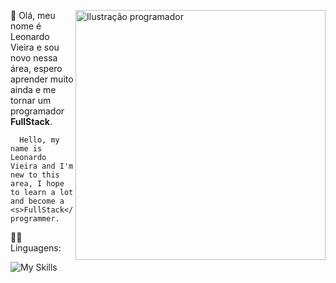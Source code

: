 <div>
  <img align="right" style="float: right" src="https://i.pinimg.com/originals/84/e8/47/84e84792bd2f7489443c4bdbc20e182c.png" alt="Ilustração programador" width="400px" height="400px">

  <p align="left"> 
   🧃 Olá, meu nome é Leonardo Vieira e sou novo nessa área, espero aprender muito ainda e me tornar um programador <strong>FullStack</strong>.

    
      Hello, my name is Leonardo Vieira and I'm new to this area, I hope to learn a lot and become a <s>FullStack</s> programmer.
  </p>
</div>

<p align="left">
  👨‍💻 Linguagens:
</p>

![My Skills](https://skills.thijs.gg/icons?i=html,css&theme=dark)


<p align="left">

